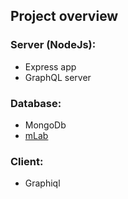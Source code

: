 ## Project overview

### Server (NodeJs):
- Express app
- GraphQL server

### Database:
- MongoDb
- [mLab](https://mlab.com/)
### Client:
- Graphiql 
